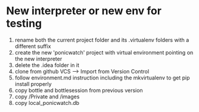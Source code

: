 New interpreter or new env for testing
======================================


1) rename both the current project folder and its .virtualenv folders with a different suffix
2) create the new  'ponicwatch' project with virtual environment pointing on the new interpreter
3) delete the .idea folder in it
4) clone from github VCS --> Import from Version Control
5) follow environment.md instruction including the mkvirtualenv to get pip install properly
6) copy bottle and bottlesession from previous version
7) copy /Private and /images
8) copy local_ponicwatch.db
